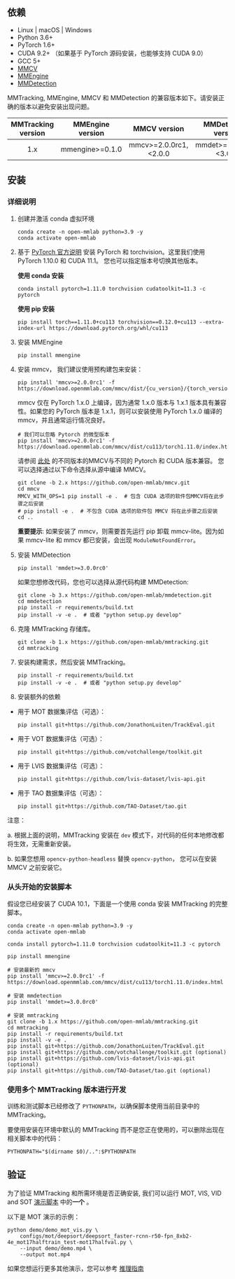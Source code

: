 ## 依赖

- Linux | macOS | Windows
- Python 3.6+
- PyTorch 1.6+
- CUDA 9.2+ （如果基于 PyTorch 源码安装，也能够支持 CUDA 9.0）
- GCC 5+
- [MMCV](https://mmcv.readthedocs.io/en/latest/get_started/installation.html)
- [MMEngine](https://mmengine.readthedocs.io/en/latest/get_started/installation.html)
- [MMDetection](https://mmdetection.readthedocs.io/en/latest/get_started.html#installation)

MMTracking, MMEngine, MMCV 和 MMDetection 的兼容版本如下。请安装正确的版本以避免安装出现问题。

| MMTracking version | MMEngine version |      MMCV version      |   MMDetection version   |
| :----------------: | :--------------: | :--------------------: | :---------------------: |
|        1.x         | mmengine>=0.1.0  | mmcv>=2.0.0rc1,\<2.0.0 | mmdet>=3.0.0rc0,\<3.0.0 |

## 安装

### 详细说明

1. 创建并激活 conda 虚拟环境

   ```shell
   conda create -n open-mmlab python=3.9 -y
   conda activate open-mmlab
   ```

2. 基于 [PyTorch 官方说明](https://pytorch.org/) 安装 PyTorch 和 torchvision。这里我们使用 PyTorch 1.10.0 和 CUDA 11.1。
   您也可以指定版本号切换其他版本。

   **使用 conda 安装**

   ```shell
   conda install pytorch=1.11.0 torchvision cudatoolkit=11.3 -c pytorch
   ```

   **使用 pip 安装**

   ```shell
   pip install torch==1.11.0+cu113 torchvision==0.12.0+cu113 --extra-index-url https://download.pytorch.org/whl/cu113
   ```

3. 安装 MMEngine

   ```shell
   pip install mmengine
   ```

4. 安装 mmcv， 我们建议使用预构建包来安装：

   ```shell
   pip install 'mmcv>=2.0.0rc1' -f https://download.openmmlab.com/mmcv/dist/{cu_version}/{torch_version}/index.html
   ```

   mmcv 仅在 PyTorch 1.x.0 上编译，因为通常 1.x.0 版本与 1.x.1 版本具有兼容性。如果您的 PyTorch 版本是 1.x.1，则可以安装使用 PyTorch 1.x.0 编译的 mmcv，并且通常运行情况良好。

   ```shell
   # 我们可以忽略 Pytorch 的微型版本
   pip install 'mmcv>=2.0.0rc1' -f https://download.openmmlab.com/mmcv/dist/cu113/torch1.11.0/index.html
   ```

   请参阅 [此处](https://mmcv.readthedocs.io/en/latest/get_started/installation.html) 的不同版本的MMCV与不同的 Pytorch 和 CUDA 版本兼容。
   您可以选择通过以下命令选择从源中编译 MMCV。

   ```shell
   git clone -b 2.x https://github.com/open-mmlab/mmcv.git
   cd mmcv
   MMCV_WITH_OPS=1 pip install -e .  # 包含 CUDA 选项的软件包MMCV将在此步骤之后安装
   # pip install -e .  # 不包含 CUDA 选项的软件包 MMCV 将在此步骤之后安装
   cd ..
   ```

   **重要提示**:  如果安装了 mmcv，则需要首先运行 pip 卸载 mmcv-lite。因为如果 mmcv-lite 和 mmcv 都已安装，会出现 `ModuleNotFoundError`。

5. 安装 MMDetection

   ```shell
   pip install 'mmdet>=3.0.0rc0'
   ```

   如果您想修改代码，您也可以选择从源代码构建 MMDetection:

   ```shell
   git clone -b 3.x https://github.com/open-mmlab/mmdetection.git
   cd mmdetection
   pip install -r requirements/build.txt
   pip install -v -e .  # 或者 "python setup.py develop"
   ```

6. 克隆 MMTracking 存储库。

   ```shell
   git clone -b 1.x https://github.com/open-mmlab/mmtracking.git
   cd mmtracking
   ```

7. 安装构建需求，然后安装 MMTracking。

   ```shell
   pip install -r requirements/build.txt
   pip install -v -e .  # 或者 "python setup.py develop"
   ```

8. 安装额外的依赖

- 用于 MOT 数据集评估（可选）：

  ```shell
  pip install git+https://github.com/JonathonLuiten/TrackEval.git
  ```

- 用于 VOT 数据集评估（可选）：

  ```shell
  pip install git+https://github.com/votchallenge/toolkit.git
  ```

- 用于 LVIS 数据集评估（可选）：

  ```shell
  pip install git+https://github.com/lvis-dataset/lvis-api.git
  ```

- 用于 TAO 数据集评估（可选）：

  ```shell
  pip install git+https://github.com/TAO-Dataset/tao.git
  ```

注意：

a. 根据上面的说明，MMTracking 安装在 `dev` 模式下，对代码的任何本地修改都将生效，无需重新安装。

b. 如果您想用 `opencv-python-headless` 替换 `opencv-python`， 您可以在安装 MMCV 之前安装它。

### 从头开始的安装脚本

假设您已经安装了 CUDA 10.1，下面是一个使用 conda 安装 MMTracking 的完整脚本。

```shell
conda create -n open-mmlab python=3.9 -y
conda activate open-mmlab

conda install pytorch=1.11.0 torchvision cudatoolkit=11.3 -c pytorch

pip install mmengine

# 安装最新的 mmcv
pip install 'mmcv>=2.0.0rc1' -f https://download.openmmlab.com/mmcv/dist/cu113/torch1.11.0/index.html

# 安装 mmdetection
pip install 'mmdet>=3.0.0rc0'

# 安装 mmtracking
git clone -b 1.x https://github.com/open-mmlab/mmtracking.git
cd mmtracking
pip install -r requirements/build.txt
pip install -v -e .
pip install git+https://github.com/JonathonLuiten/TrackEval.git
pip install git+https://github.com/votchallenge/toolkit.git (optional)
pip install git+https://github.com/lvis-dataset/lvis-api.git (optional)
pip install git+https://github.com/TAO-Dataset/tao.git (optional)
```

### 使用多个 MMTracking 版本进行开发

训练和测试脚本已经修改了 `PYTHONPATH`，以确保脚本使用当前目录中的 MMTracking。

要使用安装在环境中默认的 MMTracking 而不是您正在使用的，可以删除出现在相关脚本中的代码：

```shell
PYTHONPATH="$(dirname $0)/..":$PYTHONPATH
```

## 验证

为了验证 MMTracking 和所需环境是否正确安装, 我们可以运行 MOT, VIS, VID and SOT [演示脚本](https://github.com/open-mmlab/mmtracking/blob/1.x/demo/) 中的**一个** 。

以下是 MOT 演示的示例：

```shell
python demo/demo_mot_vis.py \
    configs/mot/deepsort/deepsort_faster-rcnn-r50-fpn_8xb2-4e_mot17halftrain_test-mot17halfval.py \
    --input demo/demo.mp4 \
    --output mot.mp4
```

如果您想运行更多其他演示，您可以参考 [推理指南](./user_guides/3_inference.md)
